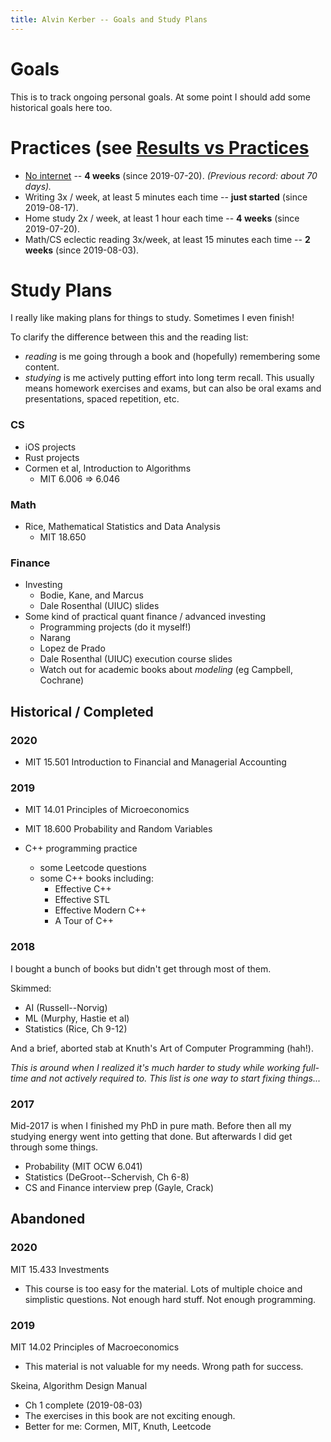 ```yaml
---
title: Alvin Kerber -- Goals and Study Plans
---
```


# Goals

This is to track ongoing personal goals. At some point I should add some
historical goals here too.

# Practices (see [Results vs Practices](2019/08/03/results-vs-practices.html)

- [No internet](2019/07/22/no-internet.html) -- **4 weeks** (since 2019-07-20).
  *(Previous record: about 70 days).*
- Writing 3x / week, at least 5 minutes each time -- **just started** (since
  2019-08-17).
- Home study 2x / week, at least 1 hour each time -- **4 weeks** (since
  2019-07-20).
- Math/CS eclectic reading 3x/week, at least 15 minutes each time -- **2
  weeks** (since 2019-08-03).

# Study Plans

I really like making plans for things to study. Sometimes I even finish!

To clarify the difference between this and the reading list:
- *reading* is me going through a book and (hopefully) remembering some
  content.
- *studying* is me actively putting effort into long term recall. This usually
  means homework exercises and exams, but can also be oral exams and presentations, spaced repetition, etc.

### CS
- iOS projects
- Rust projects
- Cormen et al, Introduction to Algorithms
  - MIT 6.006 => 6.046

### Math
- Rice, Mathematical Statistics and Data Analysis
  - MIT 18.650

### Finance
- Investing
  - Bodie, Kane, and Marcus
  - Dale Rosenthal (UIUC) slides
- Some kind of practical quant finance / advanced investing
  - Programming projects (do it myself!)
  - Narang
  - Lopez de Prado
  - Dale Rosenthal (UIUC) execution course slides
  - Watch out for academic books about *modeling* (eg Campbell, Cochrane)

## Historical / Completed

### 2020
- MIT 15.501 Introduction to Financial and Managerial Accounting

### 2019
- MIT 14.01 Principles of Microeconomics
- MIT 18.600 Probability and Random Variables

- C++ programming practice
  - some Leetcode questions
  - some C++ books including:
    - Effective C++
    - Effective STL
    - Effective Modern C++
    - A Tour of C++

### 2018

I bought a bunch of books but didn't get through most of them.

Skimmed:
- AI (Russell--Norvig)
- ML (Murphy, Hastie et al)
- Statistics (Rice, Ch 9-12)

And a brief, aborted stab at Knuth's Art of Computer Programming (hah!).

*This is around when I realized it's much harder to study while
working full-time and not actively required to. This list is one way to
start fixing things...*

### 2017

Mid-2017 is when I finished my PhD in pure math. Before then all my studying
energy went into getting that done. But afterwards I did get through some things.

- Probability (MIT OCW 6.041)
- Statistics (DeGroot--Schervish, Ch 6-8)
- CS and Finance interview prep (Gayle, Crack)

## Abandoned

### 2020

MIT 15.433 Investments
- This course is too easy for the material. Lots of multiple choice and
  simplistic questions. Not enough hard stuff. Not enough programming.

### 2019

MIT 14.02 Principles of Macroeconomics
- This material is not valuable for my needs. Wrong path for success.

Skeina, Algorithm Design Manual
- Ch 1 complete (2019-08-03)
- The exercises in this book are not exciting enough.
- Better for me: Cormen, MIT, Knuth, Leetcode
